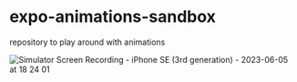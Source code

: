 # expo-animations-sandbox
repository to play around with animations

![Simulator Screen Recording - iPhone SE (3rd generation) - 2023-06-05 at 18 24 01](https://github.com/stephanelpaul/expo-animations-sandbox/assets/147035/be761b58-d116-4934-8f9c-94f0894b24ad)
